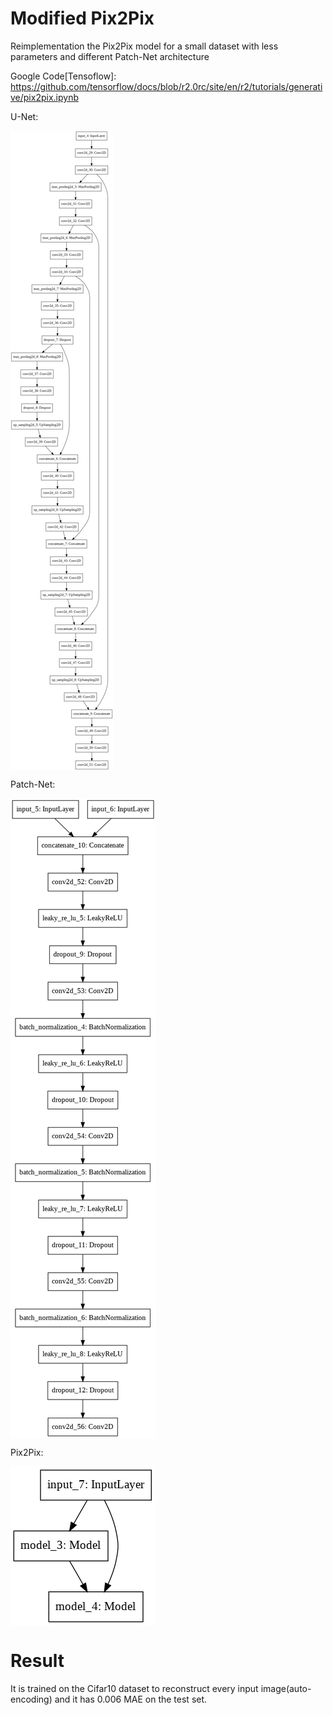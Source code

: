 # Modified Pix2Pix

Reimplementation the Pix2Pix model for a small dataset with less parameters and different Patch-Net architecture

Google Code[Tensoflow]: https://github.com/tensorflow/docs/blob/r2.0rc/site/en/r2/tutorials/generative/pix2pix.ipynb


U-Net:

<img align="center" src="unet.png">

Patch-Net:

<img align="center" src="patchnet.png">



Pix2Pix:

<img align="center" src="pix2pix.png">


# Result

It is trained on the Cifar10 dataset to reconstruct every input image(auto-encoding) and it has 0.006 MAE on the test set.
